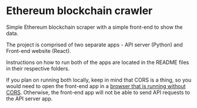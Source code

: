 # Ethereum blockchain crawler
Simple Ethereum blockchain scraper with a simple front-end to show the data.  
  
The project is comprised of two separate apps - API server (Python) and Front-end website (React).  
  
Instructions on how to run both of the apps are located in the README files in their respective folders.  
  
If you plan on running both locally, keep in mind that CORS is a thing, so you would need to open the front-end app in a [browser that is running without CORS](https://alfilatov.com/posts/run-chrome-without-cors/). Otherwise, the front-end app will not be able to send API requests to the API server app.
